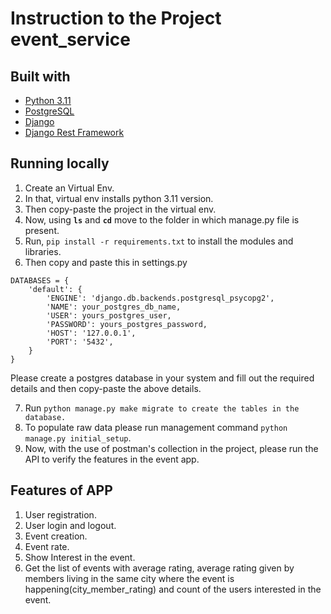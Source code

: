 # Instruction to the Project event_service

## Built with
- [Python 3.11](https://docs.python.org/3.11/)
- [PostgreSQL](https://www.postgresql.org/)
- [Django](https://www.djangoproject.com/)
- [Django Rest Framework](https://www.django-rest-framework.org/)


## Running locally

1. Create an Virtual Env.
2. In that, virtual env installs python 3.11 version.
3. Then copy-paste the project in the virtual env.
4. Now, using **`ls`** and **`cd`** move to the folder in which manage.py file is present.
5. Run, `pip install -r requirements.txt` to install the modules and libraries.
6. Then copy and paste this in settings.py
```
DATABASES = {
    'default': {
        'ENGINE': 'django.db.backends.postgresql_psycopg2',
        'NAME': your_postgres_db_name,
        'USER': yours_postgres_user,
        'PASSWORD': yours_postgres_password,
        'HOST': '127.0.0.1',
        'PORT': '5432',
    }
}
```
Please create a postgres database in your system and fill out the required details and then copy-paste the above details.

7. Run `python manage.py make migrate to create the tables in the database.`
8. To populate raw data please run management command `python manage.py initial_setup`.
9. Now, with the use of postman's collection in the project, please run the API to verify the features in the event app.


## Features of APP
1. User registration.
2. User login and logout.
3. Event creation.
4. Event rate.
5. Show Interest in the event.
6. Get the list of events with average rating, average rating given by members living in
the same city where the event is happening(city_member_rating) and count of the users
interested in the event.
